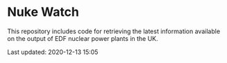 # Nuke Watch

This repository includes code for retrieving the latest information available on the output of EDF nuclear power plants in the UK.

Last updated: 2020-12-13 15:05